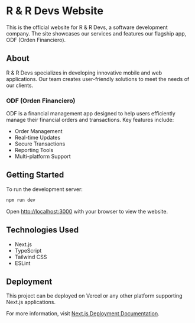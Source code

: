 # R & R Devs Website

This is the official website for R & R Devs, a software development company. The site showcases our services and features our flagship app, ODF (Orden Financiero).

## About

R & R Devs specializes in developing innovative mobile and web applications. Our team creates user-friendly solutions to meet the needs of our clients.

### ODF (Orden Financiero)

ODF is a financial management app designed to help users efficiently manage their financial orders and transactions. Key features include:

- Order Management
- Real-time Updates
- Secure Transactions
- Reporting Tools
- Multi-platform Support

## Getting Started

To run the development server:

```bash
npm run dev
```

Open [http://localhost:3000](http://localhost:3000) with your browser to view the website.

## Technologies Used

- Next.js
- TypeScript
- Tailwind CSS
- ESLint

## Deployment

This project can be deployed on Vercel or any other platform supporting Next.js applications.

For more information, visit [Next.js Deployment Documentation](https://nextjs.org/docs/app/building-your-application/deploying).
